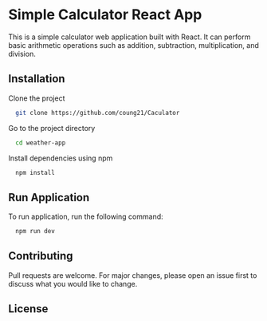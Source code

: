 
# Simple Calculator React App

This is a simple calculator web application built with React. It can perform basic arithmetic operations such as addition, subtraction, multiplication, and division.





## Installation

Clone the project

```bash
  git clone https://github.com/coung21/Caculator
```

Go to the project directory

```bash
  cd weather-app
```

Install dependencies using npm

```bash
  npm install
```



## Run Application

To run application, run the following command:

```bash
  npm run dev
```





## Contributing

Pull requests are welcome. For major changes, please open an issue first to discuss what you would like to change.


## License






